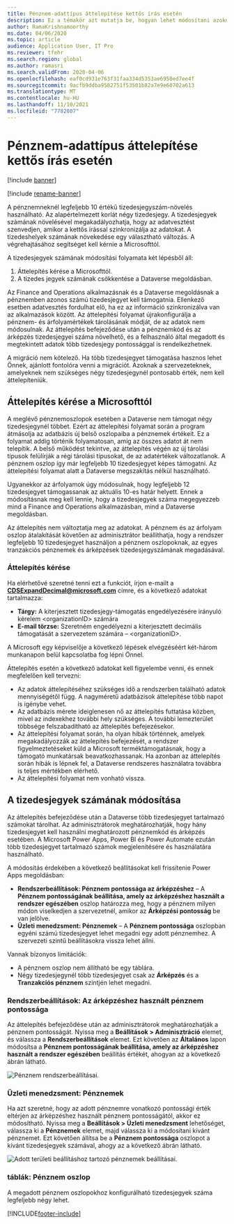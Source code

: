 ```yaml
---
title: Pénznem-adattípus áttelepítése kettős írás esetén
description: Ez a témakör azt mutatja be, hogyan lehet módosítani azoknak a tizedesjegyeknek a számát, amelyeket a kettős írás támogat a pénznemhez.
author: RamaKrishnamoorthy
ms.date: 04/06/2020
ms.topic: article
audience: Application User, IT Pro
ms.reviewer: tfehr
ms.search.region: global
ms.author: ramasri
ms.search.validFrom: 2020-04-06
ms.openlocfilehash: eaf0cd931e763f31faa334d5353ae6950ed7ee4f
ms.sourcegitcommit: 9acfb9ddba9582751f53501b82a7e9e60702a613
ms.translationtype: MT
ms.contentlocale: hu-HU
ms.lasthandoff: 11/10/2021
ms.locfileid: "7782807"
---
```

# <a name="currency-data-type-migration-for-dual-write"></a>Pénznem-adattípus áttelepítése kettős írás esetén

[!include [banner](../../includes/banner.md)]

[!include [rename-banner](~/includes/cc-data-platform-banner.md)]

A pénznemneknél legfeljebb 10 értékű tizedesjegyszám-növelés használható. Az alapértelmezett korlát négy tizedesjegy. A tizedesjegyek számának növelésével megakadályozhatja, hogy az adatvesztést szenvedjen, amikor a kettős írással szinkronizálja az adatokat. A tizedeshelyek számának növekedése egy választható változás. A végrehajtásához segítséget kell kérnie a Microsofttól.

A tizedesjegyek számának módosítási folyamata két lépésből áll:

1. Áttelepítés kérése a Microsofttól.
2. A tizedes jegyek számának csökkentése a Dataverse megoldásban.

Az Finance and Operations alkalmazásnak és a Dataverse megoldásnak a pénznemben azonos számú tizedesjegyet kell támogatnia. Ellenkező esetben adatvesztés fordulhat elő, ha ez az információ szinkronizálva van az alkalmazások között. Az áttelepítési folyamat újrakonfigurálja a pénznem- és árfolyamértékek tárolásának módját, de az adatok nem módosulnak. Az áttelepítés befejeződése után a pénznemkód és az árképzés tizedesjegyei száma növelhető, és a felhasználó által megadott és megtekintett adatok több tizedesjegy pontossággal is rendelkezhetnek.

A migráció nem kötelező. Ha több tizedesjegyet támogatása hasznos lehet Önnek, ajánlott fontolóra venni a migrációt. Azoknak a szervezeteknek, amelyeknek nem szükséges négy tizedesjegynél pontosabb érték, nem kell áttelepíteniük.

## <a name="requesting-migration-from-microsoft"></a>Áttelepítés kérése a Microsofttól

A meglévő pénznemoszlopok esetében a Dataverse nem támogat négy tizedesjegynél többet. Ezért az áttelepítési folyamat során a program átmásolja az adatbázis új belső oszlopaiba a pénznemek értékeit. Ez a folyamat addig történik folyamatosan, amíg az összes adatot át nem telepítik. A belső működést tekintve, az áttelepítés végén az új tárolási típusok felülírják a régi tárolási típusokat, de az adatértékek változatlanok. A pénznem oszlop így már legfeljebb 10 tizedesjegyet képes támogatni. Az áttelepítési folyamat alatt a Dataverse megszakítás nélkül használható.

Ugyanekkor az árfolyamok úgy módosulnak, hogy legfeljebb 12 tizedesjegyet támogassanak az aktuális 10-es határ helyett. Ennek a módosításnak meg kell lennie, hogy a tizedesjegyek száma megegyezzeb mind a Finance and Operations alkalmazásban, mind a Dataverse megoldásban.

Az áttelepítés nem változtatja meg az adatokat. A pénznem és az árfolyam oszlop átalakítását követően az adminisztrátor beállíthatja, hogy a rendszer legfeljebb 10 tizedesjegyet használjon a pénznem oszlopoknak, az egyes tranzakciós pénznemek és árképzések tizedesjegyszámának megadásával.

### <a name="request-a-migration"></a>Áttelepítés kérése

Ha elérhetővé szeretné tenni ezt a funkciót, írjon e-mailt a **CDSExpandDecimal@microsoft.com** címre, és a következő adatokat tartalmazza:

+ **Tárgy:** A kiterjesztett tizedesjegy-támogatás engedélyezésére irányuló kérelem \<organizationID\> számára
+ **E-mail törzse:** Szeretném engedélyezni a kiterjesztett decimális támogatását a szervezetem számára – \<organizationID\>.

A Microsoft egy képviselője a következő lépések elvégzéséért két-három munkanapon belül kapcsolatba fog lépni Önnel.

Áttelepítés esetén a következő adatokat kell figyelembe venni, és ennek megfelelően kell tervezni:

+ Az adatok áttelepítéséhez szükséges idő a rendszerben található adatok mennyiségétől függ. A nagyméretű adatbázisok áttelepítése több napot is igénybe vehet.
+ Az adatbázis mérete ideiglenesen nő az áttelepítés futtatása közben, mivel az indexekhez további hely szükséges. A további lemezterület többsége felszabadítható az áttelepítés befejezésekor.
+ Az áttelepítési folyamat során, ha olyan hibák történnek, amelyek megakadályozzák az áttelepítés befejezését, a rendszer figyelmeztetéseket küld a Microsoft terméktámogatásnak, hogy a támogató munkatársak beavatkozhassanak. Ha azonban az áttelepítés során hibák is lépnek fel, a Dataverse rendszeres használatra továbbra is teljes mértékben elérhető.
+ Az áttelepítési folyamat nem vonható vissza.

## <a name="changing-the-number-of-decimal-places"></a>A tizedesjegyek számának módosítása

Az áttelepítés befejeződése után a Dataverse több tizedesjegyet tartalmazó számokat tárolhat. Az adminisztrátorok meghatározhatják, hogy hány tizedesjegyet kell használni meghatározott pénznemkód és árképzés esetében. A Microsoft Power Apps, Power BI és Power Automate ezután több tizedesjegyet tartalmazó számok megjelenítésére és használatára használható.

A módosítás érdekében a következő beállításokat kell frissítenie Power Apps megoldásban:

+ **Rendszerbeállítások: Pénznem pontossága az árképzéshez** – A **Pénznem pontosságának beállítása, amely az árképzéshez használt a rendszer egészében** oszlop határozza meg, hogy a pénznem milyen módon viselkedjen a szervezetnél, amikor az **Árképzési pontosság** be van jelölve.
+ **Üzleti menedzsment: Pénznemek** – A **Pénznem pontossága** oszlopban egyéni számú tizedesjegyet lehet megadni egy adott pénznemhez. A szervezeti szintű beállításokra vissza lehet állni.

Vannak bizonyos limitációk:

+ A pénznem oszlop nem állítható be egy táblára.
+ Négy tizedesjegynél több tizedesjegyet csak az **Árképzés** és a **Tranzakciós pénznem** szintjén lehet megadni.

### <a name="system-settings-currency-precision-for-pricing"></a>Rendszerbeállítások: Az árképzéshez használt pénznem pontossága

Az áttelepítés befejeződése után az adminisztrátorok meghatározhatják a pénznem pontosságát. Nyissa meg a **Beállítások \> Adminisztráció** elemet, és válassza a **Rendszerbeállítások** elemet. Ezt követően az **Általános** lapon módosítsa a **Pénznem pontosságának beállítása, amely az árképzéshez használt a rendszer egészében** beállítás értékét, ahogyan az a következő ábrán látható.

![Pénznem rendszerbeállításai.](media/currency-system-settings.png)

### <a name="business-management-currencies"></a>Üzleti menedzsment: Pénznemek

Ha azt szeretné, hogy az adott pénznemre vonatkozó pontossági érték eltérjen az árképzéshez használt pénznem pontosságától, akkor ez módosítható. Nyissa meg a **Beállítások \> Üzleti menedzsment** lehetőséget, válassza ki a **Pénznemek** elemet, majd válassza ki a módosítani kívánt pénznemet. Ezt követően állítsa be a **Pénznem pontossága** oszlopot a kívánt tizedesjegyek számával, ahogy az a következő ábrán látható.

![Adott területi beállításhoz tartozó pénznemek beállításai.](media/specific-currency.png)

### <a name="tables-currency-column"></a>táblák: Pénznem oszlop

A megadott pénznem oszlopokhoz konfigurálható tizedesjegyek száma legfeljebb négy lehet.


[!INCLUDE[footer-include](../../../../includes/footer-banner.md)]